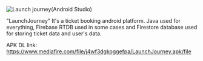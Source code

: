 ![Launch journey(Android Studio)](https://github.com/user-attachments/assets/ed9d406f-b2c1-4c3f-bfa0-6ab47165128a)


"LaunchJourney" It's a ticket booking android platform. Java used for everything, Firebase RTDB used in some cases and Firestore database used for storing ticket data and user's data. 


APK DL link: https://www.mediafire.com/file/j4wf3dgkoggefpa/LaunchJourney.apk/file
